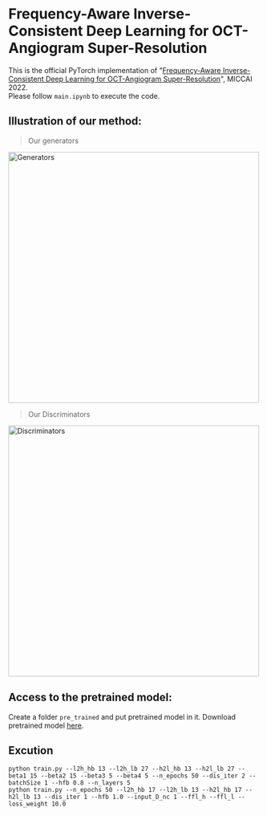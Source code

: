 # Frequency-Aware Inverse-Consistent Deep Learning for OCT-Angiogram Super-Resolution

This is the official PyTorch implementation of "[Frequency-Aware Inverse-Consistent Deep Learning for OCT-Angiogram Super-Resolution](https://link.springer.com/chapter/10.1007/978-3-031-16434-7_62)", MICCAI 2022.  
Please follow `main.ipynb` to execute the code.  

## Illustration of our method:  

> Our generators  
<img src="./demo/img01.jpg" width = "500" alt="Generators" align="center" />  
  
> Our Discriminators  
<img src="./demo/img02.jpg" width = "500" alt="Discriminators" align="center" />  

## Access to the pretrained model:  
Create a folder `pre_trained` and put pretrained model in it. Download pretrained model [here](https://hkustconnect-my.sharepoint.com/:f:/g/personal/wzhangbu_connect_ust_hk/Ev6yRUKDKytKmWjZwxWaML4BqodCQjg6U9EntuPnjztyLw?e=1crfOa).  

## Excution
```
python train.py --l2h_hb 13 --l2h_lb 27 --h2l_hb 13 --h2l_lb 27 --beta1 15 --beta2 15 --beta3 5 --beta4 5 --n_epochs 50 --dis_iter 2 --batchSize 1 --hfb 0.8 --n_layers 5
python train.py --n_epochs 50 --l2h_hb 17 --l2h_lb 13 --h2l_hb 17 --h2l_lb 13 --dis_iter 1 --hfb 1.0 --input_D_nc 1 --ffl_h --ffl_l --loss_weight 10.0
```
